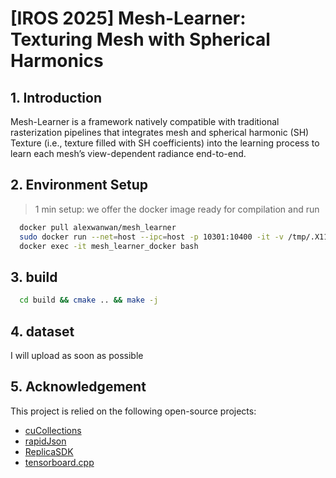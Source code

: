 # **[IROS 2025] Mesh-Learner: Texturing Mesh with Spherical Harmonics**

## 1. Introduction
Mesh-Learner is a framework natively compatible with traditional rasterization pipelines that integrates mesh and spherical harmonic (SH) Texture (i.e., texture filled with SH coefficients) into the learning process to learn each mesh’s view-dependent radiance end-to-end.

## 2. Environment Setup
> 1 min setup: we offer the docker image ready for compilation and run
```bash
  docker pull alexwanwan/mesh_learner
  sudo docker run --net=host --ipc=host -p 10301:10400 -it -v /tmp/.X11-unix:/tmp/.X11-unix -e DISPLAY=:0 -e GDK_SCALE -e GDK_DPI_SCALE --name mesh_learner_docker --runtime=nvidia -v [your_path] --gpus all mesh_learner:1.0 /bin/bash
  docker exec -it mesh_learner_docker bash
```
## 3. build
```bash
  cd build && cmake .. && make -j
```
## 4. dataset

I will upload as soon as possible

## 5. Acknowledgement
This project is relied on the following open-source projects:
- [cuCollections](https://github.com/NVIDIA/cuCollections)
- [rapidJson](https://github.com/Tencent/rapidjson)
- [ReplicaSDK](https://github.com/facebookresearch/Replica-Dataset)
- [tensorboard.cpp](https://github.com/Mininglamp-Technology/tensorboard.cpp)
